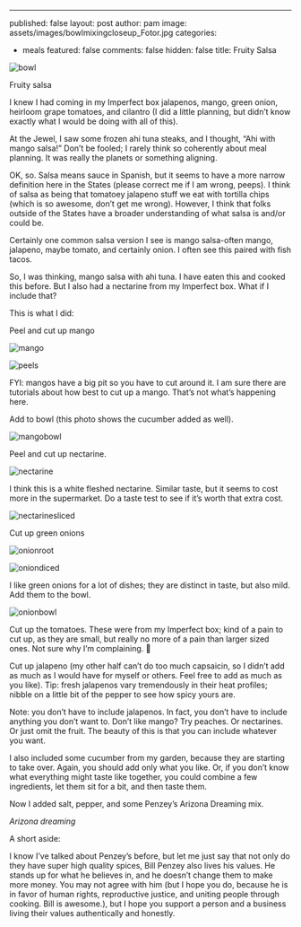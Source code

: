---
published: false
layout: post
author: pam
image: assets/images/bowlmixingcloseup_Fotor.jpg
categories:
  - meals
featured: false
comments: false
hidden: false
title: Fruity Salsa



![bowl](/assets/images/bowlmixingcloseup_Fotor.jpg)

Fruity salsa

I knew I had coming in my Imperfect box jalapenos, mango, green onion, heirloom grape tomatoes, and cilantro (I did a little planning, but didn’t know exactly what I would be doing with all of this).

At the Jewel, I saw some frozen ahi tuna steaks, and I thought, “Ahi with mango salsa!” Don’t be fooled; I rarely think so coherently about meal planning. It was really the planets or something aligning.

OK, so. Salsa means sauce in Spanish, but it seems to have a more narrow definition here in the States (please correct me if I am wrong, peeps). I think of salsa as being that tomatoey jalapeno stuff we eat with tortilla chips (which is so awesome, don’t get me wrong). However, I think that folks outside of the States have a broader understanding of what salsa is and/or could be.

Certainly one common salsa version I see is mango salsa-often mango, jalapeno, maybe tomato, and certainly onion. I often see this paired with fish tacos. 

So, I was thinking, mango salsa with ahi tuna. I have eaten this and cooked this before.  But I also had a nectarine from my Imperfect box.  What if I include that?

This is what I did:

Peel and cut up mango


![mango](/assets/images/mangoknife_Fotor.jpg)


![peels](/assets/images/mangopeels_Fotor.jpg)

FYI: mangos have a big pit so you have to cut around it.  I am sure there are tutorials about how best to cut up a mango.  That’s not what’s happening here.

Add to bowl (this photo shows the cucumber added as well).

![mangobowl](/assets/images/mangoadditionbowl_Fotor.jpg)

Peel and cut up nectarine.


![nectarine](/assets/images/nectarinesemipeeled_Fotor.jpg)

I think this is a white fleshed nectarine. Similar taste, but it seems to cost more in the supermarket.  Do a taste test to see if it’s worth that extra cost.

![nectarinesliced](/assets/images/nectarineslices_Fotor.jpg)

Cut up green onions

![onionroot](/assets/images/onionsroot_Fotor.jpg)

![oniondiced](/assets/images/onionsdiced_Fotor.jpg)

I like green onions for a lot of dishes; they are distinct in taste, but also mild. Add them to the bowl.

![onionbowl](/assets/images/onionsbowl_Fotor.jpg)

Cut up the tomatoes. These were from my Imperfect box; kind of a pain to cut up, as they are small, but really no more of a pain than larger sized ones. Not sure why I’m complaining. 

Cut up jalapeno (my other half can’t do too much capsaicin, so I didn’t add as much as I would have for myself or others. Feel free to add as much as you like). Tip: fresh jalapenos vary tremendously in their heat profiles; nibble on a little bit of the pepper to see how spicy yours are. 

Note: you don’t have to include jalapenos. In fact, you don’t have to include anything you don’t want to.  Don’t like mango? Try peaches. Or nectarines. Or just omit the fruit. The beauty of this is that you can include whatever you want.

I also included some cucumber from my garden, because they are starting to take over. Again, you should add only what you like.  Or, if you don’t know what everything might taste like together, you could combine a few ingredients, let them sit for a bit, and then taste them.

Now I added salt, pepper, and some Penzey’s Arizona Dreaming mix. 

*Arizona dreaming*

A short aside:

I know I’ve talked about Penzey’s before, but let me just say that not only do they have super high quality spices, Bill Penzey also lives his values. He stands up for what he believes in, and he doesn’t change them to make more money. You may not agree with him (but I hope you do, because he is in favor of human rights, reproductive justice, and uniting people through cooking. Bill is awesome.), but I hope you support a person and a business living their values authentically and honestly.








